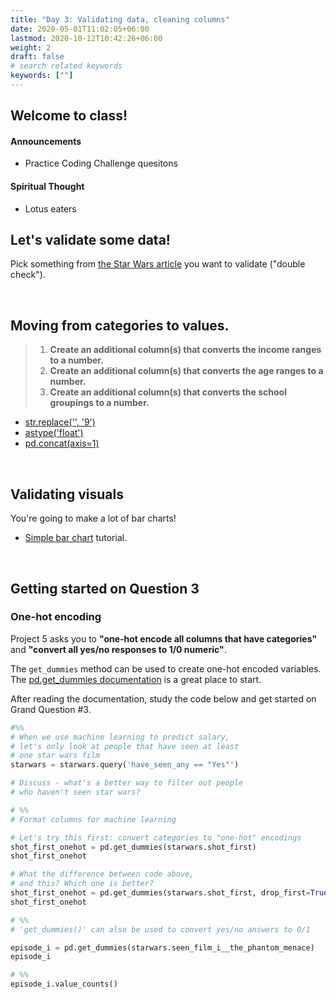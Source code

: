 ```yaml
---
title: "Day 3: Validating data, cleaning columns"
date: 2020-05-01T11:02:05+06:00
lastmod: 2020-10-12T10:42:26+06:00
weight: 2
draft: false
# search related keywords
keywords: [""]
---
```


## Welcome to class!

#### Announcements

* Practice Coding Challenge quesitons

#### Spiritual Thought

* Lotus eaters

## Let's validate some data!

Pick something from [the Star Wars article](https://fivethirtyeight.com/features/americas-favorite-star-wars-movies-and-least-favorite-characters/) you want to validate ("double check").


<!--------------------------------------
- [Simple bar chart](https://plotly.com/python/bar-charts/) tutorial.

And this code will help you get the columns renamed:

```python
# %%
# load packages
import pandas as pd
import altair as alt

# data url
starwars_url = "https://github.com/fivethirtyeight/data/raw/master/star-wars-survey/StarWars.csv"

# load data and columns
starwars = pd.read_csv(starwars_url, encoding = "ISO-8859-1", skiprows = 2, header = None)
starwars_cols = pd.read_csv(starwars_url, encoding = "ISO-8859-1", nrows = 2, header = None)

# clean up the column names
starwars_cols_clean = (starwars_cols
 .transpose()
 .rename(columns = {0:'pre', 1:'post'})
 .assign(pre = (lambda x: x.pre
                     .replace("Have you seen any of the 6 films in the Star Wars franchise?", "have_seen_any")
                     .replace("Do you consider yourself to be a fan of the Star Wars film franchise?", "fan_star_wars")
                     .replace("Which of the following Star Wars films have you seen? Please select all that apply.", "seen_film_")
                     .replace("Please rank the Star Wars films in order of preference with 1 being your favorite film in the franchise and 6 being your least favorite film.", "rank_")
                     .replace("Please state whether you view the following characters favorably, unfavorably, or are unfamiliar with him/her.","rank_")
                     .replace("Which character shot first?", "shot_first")
                     .replace("Are you familiar with the Expanded Universe?", "expanded_universe")
                     .replace("Do you consider yourself to be a fan of the Star Trek franchise?", "fan_star_trek")
                     .str.replace("Do you consider yourself to be a fan of the Expanded Universe?", "fan_expanded_universe")
                     .str.replace(" ", "_")
                     .str.replace("[(|)\?]", "")
                     .str.lower()
                     .ffill()),
         
         post = (lambda x: x.post
                 .replace("Response", "")
                 .str.replace("Star Wars: Episode ", "")
                 .str.replace(" ", "_")
                 .fillna("")
                 .str.lower()),
         
         col_names = (lambda x: x.pre.str.cat(x.post, sep="")))
 )

starwars.columns = starwars_cols_clean.col_names
starwars.head()
```
-------------------------------------->

<br>


## Moving from categories to values.

> 1. __Create an additional column(s) that converts the income ranges to a number.__
> 1. __Create an additional column(s) that converts the age ranges to a number.__
> 1. __Create an additional column(s) that converts the school groupings to a number.__

- [str.replace('', '9')](https://pandas.pydata.org/pandas-docs/stable/reference/api/pandas.Series.str.replace.html)
- [astype('float')](https://pandas.pydata.org/pandas-docs/stable/reference/api/pandas.DataFrame.astype.html)
- [pd.concat(axis=1)](https://pandas.pydata.org/pandas-docs/stable/reference/api/pandas.concat.html)

<br>


## Validating visuals

You're going to make a lot of bar charts!

- [Simple bar chart](https://plotly.com/python/bar-charts/) tutorial.

<br>

## Getting started on Question 3

### One-hot encoding

Project 5 asks you to **"one-hot encode all columns that have categories"** and **"convert all yes/no responses to 1/0 numeric"**.

The `get_dummies` method can be used to create one-hot encoded variables. The [pd.get_dummies documentation](https://pandas.pydata.org/pandas-docs/stable/reference/api/pandas.get_dummies.html) is a great place to start.

After reading the documentation, study the code below and get started on Grand Question #3.

```python
#%%
# When we use machine learning to predict salary,
# let's only look at people that have seen at least
# one star wars film
starwars = starwars.query('have_seen_any == "Yes"')

# Discuss - what's a better way to filter out people 
# who haven't seen star wars?

# %%
# Format columns for machine learning

# Let's try this first: convert categories to "one-hot" encodings
shot_first_onehot = pd.get_dummies(starwars.shot_first)
shot_first_onehot

# What the difference between code above,
# and this? Which one is better?
shot_first_onehot = pd.get_dummies(starwars.shot_first, drop_first=True)
shot_first_onehot

# %%
# 'get_dummies()' can also be used to convert yes/no answers to 0/1

episode_i = pd.get_dummies(starwars.seen_film_i__the_phantom_menace)
episode_i

# %%
episode_i.value_counts()
```

<!-------------------
- [pd.factorize(x)](https://pandas.pydata.org/pandas-docs/stable/reference/api/pandas.factorize.html)
----------------------->
